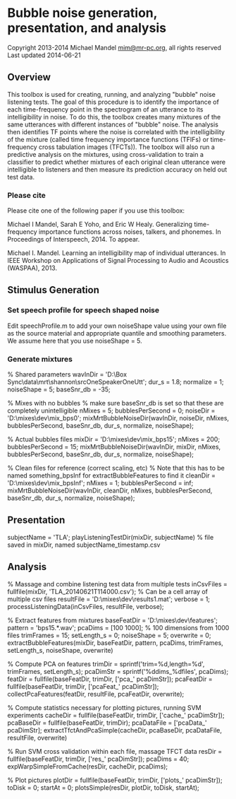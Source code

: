 # Bubble noise generation, presentation, and analysis
Copyright 2013-2014 Michael Mandel <mim@mr-pc.org>, all rights reserved
Last updated 2014-06-21

## Overview

This toolbox is used for creating, running, and analyzing "bubble" noise 
listening tests.  The goal of this procedure is to identify the importance 
of each time-frequency point in the spectrogram of an utterance to its 
intelligibility in noise.  To do this, the toolbox creates many mixtures of
the same utterances with different instances of "bubble" noise.  The 
analysis then identifies TF points where the noise is correlated with the 
intelligibility of the mixture (called time frequency importance functions 
(TFIFs) or time-frequency cross tabulation images (TFCTs)).  The toolbox 
will also run a predictive analysis on the mixtures, using cross-validation 
to train a classifier to predict whether mixtures of each original clean 
utterance were intelligible to listeners and then measure its prediction 
accuracy on held out test data.


### Please cite

Please cite one of the following paper if you use this toolbox:

Michael I Mandel, Sarah E Yoho, and Eric W Healy. Generalizing 
  time-frequency importance functions across noises, talkers, and phonemes. 
  In Proceedings of Interspeech, 2014. To appear.

Michael I. Mandel. Learning an intelligibility map of individual 
  utterances. In IEEE Workshop on Applications of Signal Processing to 
  Audio and Acoustics (WASPAA), 2013.


## Stimulus Generation

### Set speech profile for speech shaped noise

Edit speechProfile.m to add your own noiseShape value using your own file 
as the source material and appropriate quantile and smoothing parameters.  
We assume here that you use noiseShape = 5.


### Generate mixtures

% Shared parameters
wavInDir = 'D:\Box Sync\data\mrt\shannon\srcOneSpeakerOneUtt';
dur_s = 1.8;
normalize = 1;
noiseShape = 5;
baseSnr_db = -35;

% Mixes with no bubbles
% make sure baseSnr_db is set so that these are completely unintelligible
nMixes = 5;
bubblesPerSecond = 0;
noiseDir = 'D:\mixes\dev\mix_bps0';
mixMrtBubbleNoiseDir(wavInDir, noiseDir, nMixes, bubblesPerSecond, baseSnr_db, dur_s, normalize, noiseShape);

% Actual bubbles files
mixDir = 'D:\mixes\dev\mix_bps15';
nMixes = 200;
bubblesPerSecond = 15;
mixMrtBubbleNoiseDir(wavInDir, mixDir, nMixes, bubblesPerSecond, baseSnr_db, dur_s, normalize, noiseShape);

% Clean files for reference (correct scaling, etc)
% Note that this has to be named something_bpsInf for extractBubbleFeatures to find it
cleanDir = 'D:\mixes\dev\mix_bpsInf';
nMixes = 1;
bubblesPerSecond = inf;
mixMrtBubbleNoiseDir(wavInDir, cleanDir, nMixes, bubblesPerSecond, baseSnr_db, dur_s, normalize, noiseShape);


## Presentation

subjectName = 'TLA';
playListeningTestDir(mixDir, subjectName)
% file saved in mixDir, named subjectName_timestamp.csv


## Analysis

% Massage and combine listening test data from multiple tests
inCsvFiles = fullfile(mixDir, 'TLA_20140621T114000.csv');  % Can be a cell array of multiple csv files
resultFile = 'D:\mixes\dev\results1.mat';
verbose = 1;
processListeningData(inCsvFiles, resultFile, verbose);

% Extract features from mixtures
baseFeatDir = 'D:\mixes\dev\features';
pattern = 'bps15.*.wav';
pcaDims = [100 1000];  % 100 dimensions from 1000 files
trimFrames = 15;
setLength_s = 0;
noiseShape = 5;
overwrite = 0;
extractBubbleFeatures(mixDir, baseFeatDir, pattern, pcaDims, trimFrames, setLength_s, noiseShape, overwrite)

% Compute PCA on features
trimDir = sprintf('trim=%d,length=%d', trimFrames, setLength_s);
pcaDimStr = sprintf('%ddims_%dfiles', pcaDims);
featDir = fullfile(baseFeatDir, trimDir, ['pca_' pcaDimStr]);
pcaFeatDir = fullfile(baseFeatDir, trimDir, ['pcaFeat_' pcaDimStr]);
collectPcaFeatures(featDir, resultFile, pcaFeatDir, overwrite);

% Compute statistics necessary for plotting pictures, running SVM experiments
cacheDir = fullfile(baseFeatDir, trimDir, ['cache_' pcaDimStr]);
pcaBaseDir = fullfile(baseFeatDir, trimDir);
pcaDataFile = ['pcaData_' pcaDimStr];
extractTfctAndPcaSimple(cacheDir, pcaBaseDir, pcaDataFile, resultFile, overwrite)

% Run SVM cross validation within each file, massage TFCT data
resDir = fullfile(baseFeatDir, trimDir, ['res_' pcaDimStr]);
pcaDims = 40;
expWarpSimpleFromCache(resDir, cacheDir, pcaDims);

% Plot pictures
plotDir = fullfile(baseFeatDir, trimDir, ['plots_' pcaDimStr]);
toDisk = 0;
startAt = 0;
plotsSimple(resDir, plotDir, toDisk, startAt);

